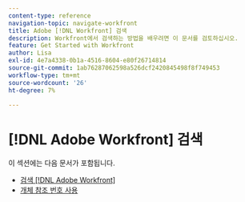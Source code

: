 ```yaml
---
content-type: reference
navigation-topic: navigate-workfront
title: Adobe [!DNL Workfront] 검색
description: Workfront에서 검색하는 방법을 배우려면 이 문서를 검토하십시오.
feature: Get Started with Workfront
author: Lisa
exl-id: 4e7a4338-0b1a-4516-8604-e80f26714814
source-git-commit: 1ab76287062598a526dcf2420845498f8f749453
workflow-type: tm+mt
source-wordcount: '26'
ht-degree: 7%

---
```


# [!DNL Adobe Workfront] 검색

이 섹션에는 다음 문서가 포함됩니다.

* [검색 [!DNL Adobe Workfront]](../../../workfront-basics/navigate-workfront/search/search-workfront.md)
* [개체 참조 번호 사용](../../../workfront-basics/navigate-workfront/search/reference-number-of-objects.md)
